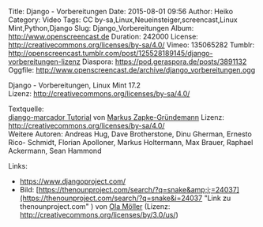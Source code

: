 Title: Django - Vorbereitungen
Date: 2015-08-01 09:56
Author: Heiko
Category: Video
Tags: CC by-sa,Linux,Neueinsteiger,screencast,Linux Mint,Python,Django
Slug: Django_Vorbereitungen
Album: http://www.openscreencast.de
Duration: 242000
License: http://creativecommons.org/licenses/by-sa/4.0/
Vimeo: 135065282
Tumblr: http://openscreencast.tumblr.com/post/125528189145/django-vorbereitungen-lizenz
Diaspora: https://pod.geraspora.de/posts/3891132
Oggfile: http://www.openscreencast.de/archive/django_vorbereitungen.ogg

Django - Vorbereitungen, Linux Mint 17.2  
Lizenz: <http://creativecommons.org/licenses/by-sa/4.0/>  
  
Textquelle:  
[django-marcador Tutorial](http://django-marcador.keimlink.de/de/) von [Markus
Zapke-Gründemann](http://www.keimlink.de/) Lizenz:
http://creativecommons.org/licenses/by-sa/4.0/  
Weitere Autoren: Andreas Hug, Dave Brotherstone, Dinu Gherman, Ernesto Rico-
Schmidt, Florian Apolloner, Markus Holtermann, Max Brauer, Raphael Ackermann,
Sean Hammond

Links:

  * <https://www.djangoproject.com/>
  * Bild: [https://thenounproject.com/search/?q=snake&amp;i;=24037](https://thenounproject.com/search/?q=snake&i=24037 "Link zu thenounproject.com" ) von [Ola Möller](https://thenounproject.com/olamoller "Link zu thenounproject.com" ) (Lizenz: http://creativecommons.org/licenses/by/3.0/us/)

